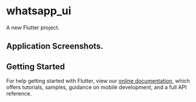 # whatsapp_ui

A new Flutter project.

## Application Screenshots.

## Getting Started

For help getting started with Flutter, view our
[online documentation](https://flutter.dev/docs), which offers tutorials,
samples, guidance on mobile development, and a full API reference.
